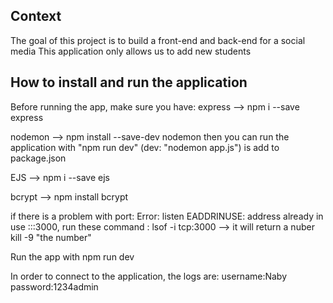 ## Context
The goal of this project is to build a front-end and back-end for a social media
This application only allows us to add new students


## How to install and run the application
Before running the app, make sure you have:
express --> npm i --save express 

nodemon --> npm install --save-dev nodemon then you can run the application with "npm run dev" (dev: "nodemon app.js") is add to package.json

EJS --> npm i --save ejs

bcrypt --> npm install bcrypt

if there is a problem with port: Error: listen EADDRINUSE: address already in use :::3000, run these command : 
lsof -i tcp:3000 --> it will return a nuber
kill -9 "the number"

Run the app with npm run dev

In order to connect to the application, the logs are:
username:Naby
password:1234admin

